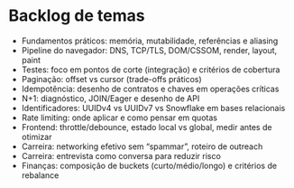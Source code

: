 # Backlog de temas

- Fundamentos práticos: memória, mutabilidade, referências e aliasing
- Pipeline do navegador: DNS, TCP/TLS, DOM/CSSOM, render, layout, paint
- Testes: foco em pontos de corte (integração) e critérios de cobertura
- Paginação: offset vs cursor (trade-offs práticos)
- Idempotência: desenho de contratos e chaves em operações críticas
- N+1: diagnóstico, JOIN/Eager e desenho de API
- Identificadores: UUIDv4 vs UUIDv7 vs Snowflake em bases relacionais
- Rate limiting: onde aplicar e como pensar em quotas
- Frontend: throttle/debounce, estado local vs global, medir antes de otimizar
- Carreira: networking efetivo sem “spammar”, roteiro de outreach
- Carreira: entrevista como conversa para reduzir risco
- Finanças: composição de buckets (curto/médio/longo) e critérios de rebalance

